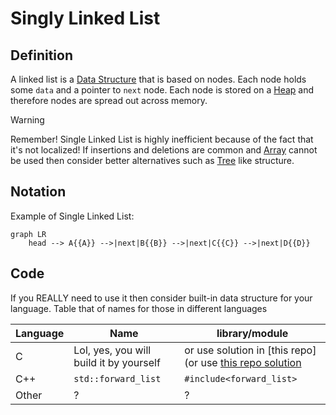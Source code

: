 # Singly Linked List
## Definition
A linked list is a [Data Structure](Data%20Structure) that is based on nodes. Each node holds some `data` and a pointer to `next` node. Each node is stored on a [Heap](Heap.md) and therefore nodes are spread out across memory. 

> [!Warning]
> Remember! Single Linked List is highly inefficient because of the fact that it's not localized! If insertions and deletions are common and [Array](Array) cannot be used then consider better alternatives such as [Tree](Tree.md) like structure.

## Notation
Example of Single Linked List:
```mermaid
graph LR
    head --> A{{A}} -->|next|B{{B}} -->|next|C{{C}} -->|next|D{{D}}
```

## Code
If you REALLY need to use it then consider built-in data structure for your language.
Table that of names for those in different languages

| Language | Name                                    | library/module                                                                                                  |
| -------- | --------------------------------------- | --------------------------------------------------------------------------------------------------------------- |
| C        | Lol, yes, you will build it by yourself | or use solution in [this repo](or use [this repo solution](https://github.com/mkirchner/linked-list-good-taste) |
| C++      | `std::forward_list`                     | `#include<forward_list>`                                                                                        |
| Other    | ?                                       | ?                                                                                                               |
